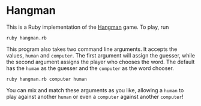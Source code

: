 Hangman
=======

This is a Ruby implementation of the [Hangman](http://en.wikipedia.org/wiki/Hangman_(game)) game. To play, run

```shell
ruby hangman.rb
```

This program also takes two command line arguments. It accepts the values, `human` and `computer`. The first argument will assign the guesser, while the second argument assigns the player who chooses the word. The default has the `human` as the guesser and the `computer` as the word chooser.

```shell
ruby hangman.rb computer human
```

You can mix and match these arguments as you like, allowing a `human` to play against another `human` or even a `computer` against another `computer`!
